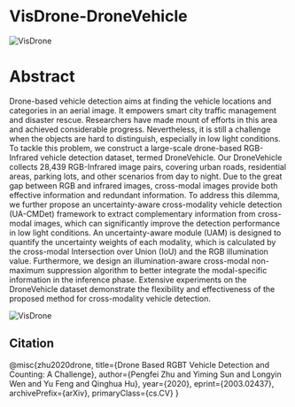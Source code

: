 # VisDrone-DroneVehicle

![VisDrone](https://github.com/VisDrone/DroneVehicle/blob/master/dataset_sample.png)

# Abstract
Drone-based vehicle detection aims at finding the vehicle locations and categories in an aerial image. It empowers smart city traffic management and disaster rescue. Researchers have made mount of efforts in this area and achieved considerable progress. Nevertheless, it is still a challenge when the objects are hard to distinguish, especially in low light conditions. To tackle this problem, we construct a large-scale drone-based RGB-Infrared vehicle detection dataset, termed DroneVehicle. Our DroneVehicle collects 28,439 RGB-Infrared image pairs, covering urban roads, residential areas, parking lots, and other scenarios from day to night. Due to the great gap between RGB and infrared images, cross-modal images provide both effective information and redundant information. To address this dilemma, we further propose an uncertainty-aware cross-modality vehicle detection (UA-CMDet) framework to extract complementary information from cross-modal images, which can significantly improve the detection performance in low light conditions.
An uncertainty-aware module (UAM) is designed to quantify the uncertainty weights of each modality, which is calculated by the cross-modal Intersection over Union (IoU) and the RGB illumination value. Furthermore, we design an illumination-aware cross-modal non-maximum suppression algorithm to better integrate the modal-specific information in the inference phase. Extensive experiments on the DroneVehicle dataset demonstrate the flexibility and effectiveness of the proposed method for cross-modality vehicle detection. 

![VisDrone](https://github.com/VisDrone/DroneVehicle/blob/master/label_sample.png)

## Citation 

@misc{zhu2020drone,
    title={Drone Based RGBT Vehicle Detection and Counting: A Challenge},
    author={Pengfei Zhu and Yiming Sun and Longyin Wen and Yu Feng and Qinghua Hu},
    year={2020},
    eprint={2003.02437},
    archivePrefix={arXiv},
    primaryClass={cs.CV}
}


